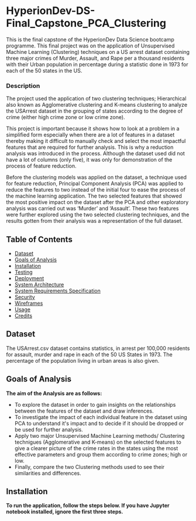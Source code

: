 # HyperionDev-DS-Final_Capstone_PCA_Clustering
This is the final capstone of the HyperionDev Data Science bootcamp programme. This final project was on the application of Unsupervised Machine Learning (Clustering) techniques on a US arrest dataset containing three major crimes of Murder, Assault, and Rape per a thousand residents with their Urban population in percentage during a statistic done in 1973 for each of the 50 states in the US.

### Description
The project used the application of two clustering techniques; Hierarchical also known as Agglomerative clustering and K-means clustering to analyze the USArrest dataset in the grouping of states according to the degree of crime (either high crime zone or low crime zone). 

This project is important because it shows how to look at a problem in a simplified form especially when there are a lot of features in a dataset thereby making it difficult to manually check and select the most impactful features that are required for further analysis. This is why a reduction analysis was introduced in the process. Although the dataset used did not have a lot of columns (only five), it was only for demonstration of the process of feature reduction.

Before the clustering models was applied on the dataset, a technique used for feature reduction, Principal Component Analysis (PCA) was applied to reduce the features to two instead of the initial four to ease the process of the machine learning application. The two selected features that showed the most positive impact on the dataset after the PCA and other exploratory analysis was carried out was ‘Murder’ and ‘Assault’. These two features were further explored using the two selected clustering techniques, and the results gotten from their analysis was a representation of the full dataset.  

## Table of Contents

- [Dataset](#Dataset)
- [Goals of Analysis](#Goals-of-Analysis)
- [Installation](#installation)
- [Testing](#testing)
- [Deployment](#deployment)
- [System Architecture](#system-architecture)
- [System Requirements Specification](#system-requirements-specification)
- [Security](#security)
- [Wireframes](#wireframes)
- [Usage](#usage)
- [Credits](#credits)

## Dataset

The USArrest.csv dataset contains statistics, in arrest per 100,000 residents for assault, murder and rape in each of the 50 US States in 1973. The percentage of the population living in urban areas is also given.

## Goals of Analysis
**The aim of the Analysis are as follows:**

- To explore the dataset in order to gain insights on the relationships between the features of the dataset and draw inferences.
- To investigate the impact of each individual feature in the dataset using PCA to understand it's impact and to decide if it should be dropped or be used for further analysis.
- Apply two major Unsupervised Machine Learning methods/ Clustering technigues (Agglomerative and K-means) on the selected features to give a clearer picture of the crime rates in the states using the most effective parameters and group them according to crime zones; high or low.
- Finally, compare the two Clustering methods used to see their similarities and differences.

## Installation
**To run the application, follow the steps below. If you have Jupyter notebook installed, ignore the first three steps.**


